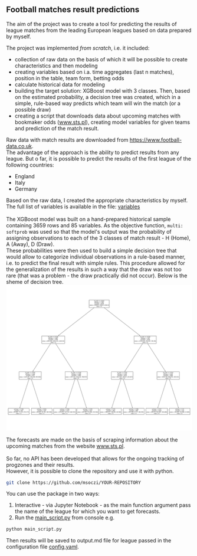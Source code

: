 ## Football matches result predictions

The aim of the project was to create a tool for predicting the results of league matches from the leading European leagues based on data prepared by myself.

The project was implemented _from scratch_, i.e. it included:
- collection of raw data on the basis of which it will be possible to create characteristics and then modeling
- creating variables based on i.a. time aggregates (last n matches), position in the table, team form, betting odds
- calculate historical data for modeling
- building the target solution: XGBoost model with 3 classes. Then, based on the estimated probability, a decision tree was created, which in a simple, rule-based way predicts which team will win the match (or a possible draw)
- creating a script that downloads data about upcoming matches with bookmaker odds (www.sts.pl), creating model variables for given teams and prediction of the match result.

Raw data with match results are downloaded from https://www.football-data.co.uk. <br>
The advantage of the approach is the ability to predict results from any league. But o far, it is possible to predict the results of the first league of the following countries:
- England
- Italy
- Germany

Based on the raw data, I created the appropriate characteristics by myself. The full list of variables is available in the file: <a href="model/variables.md">variables</a>
<br>
<br>
The XGBoost model was built on a hand-prepared historical sample containing 3659 rows and 85 variables. As the objective function, `multi: softprob` was used so that the model's output was the probability of assigning observations to each of the 3 classes of match result - H (Home), A (Away), D (Draw).
<br>
These probabilities were then used to build a simple decision tree that would allow to categorize individual observations in a rule-based manner, i.e. to predict the final result with simple rules. This procedure allowed for the generalization of the results in such a way that the draw was not too rare (that was a problem - the draw practically did not occur). Below is the sheme of decision tree.
<br>
![tree](model/img_tree.PNG)

The forecasts are made on the basis of scraping information about the upcoming matches from the website www.sts.pl.
<br>
<br>
So far, no API has been developed that allows for the ongoing tracking of progzones and their results.
<br>
However, it is possible to clone the repository and use it with python.
```sh
git clone https://github.com/msoczi/YOUR-REPOSITORY
```
You can use the package in two ways:
1. Interactive - via Jupyter Notebook - as the main function argument pass the name of the league for which you want to get forecasts. 
2. Run the <a href="main_script.py">main_script.py</a> from console e.g. 
```sh
python main_script.py
```
Then results will be saved to output.md file for league passed in the configuration file <a href="config.yaml">config.yaml</a>.
